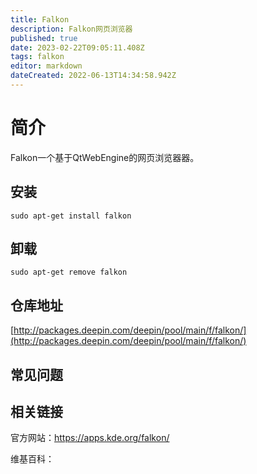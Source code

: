 ```yaml
---
title: Falkon
description: Falkon网页浏览器
published: true
date: 2023-02-22T09:05:11.408Z
tags: falkon
editor: markdown
dateCreated: 2022-06-13T14:34:58.942Z
---
```


# 简介

Falkon一个基于QtWebEngine的网页浏览器器。

## 安装

`sudo apt-get install falkon`

## 卸载

`sudo apt-get remove falkon`

## 仓库地址

[http://packages.deepin.com/deepin/pool/main/f/falkon/](http://packages.deepin.com/deepin/pool/main/f/falkon/)

## 常见问题

## 相关链接
官方网站：https://apps.kde.org/falkon/

维基百科：